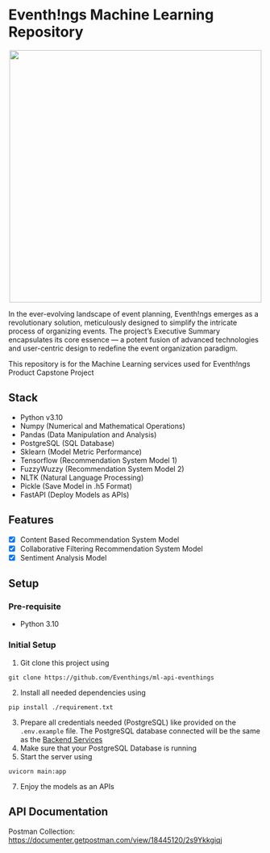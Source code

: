 # Eventh!ngs Machine Learning Repository
<p align="center">
   <img src="https://github.com/Eventhings/backend-eventhings/assets/28957554/583ae431-25da-4796-8689-7fb1aba2a11d" width="500px"/>
</p>
In the ever-evolving landscape of event planning, Eventh!ngs emerges as a revolutionary solution, meticulously designed to simplify the intricate process of organizing events. The project’s Executive Summary encapsulates its core essence — a potent fusion of advanced technologies and user-centric design to redefine the event organization paradigm.

This repository is for the Machine Learning services used for Eventh!ngs Product Capstone Project

## Stack 
- Python v3.10
- Numpy (Numerical and Mathematical Operations)
- Pandas (Data Manipulation and Analysis)
- PostgreSQL (SQL Database)
- Sklearn (Model Metric Performance)
- Tensorflow (Recommendation System Model 1)
- FuzzyWuzzy (Recommendation System Model 2)
- NLTK (Natural Language Processing)
- Pickle (Save Model in .h5 Format)
- FastAPI (Deploy Models as APIs)

## Features
- [x] Content Based Recommendation System Model
- [x] Collaborative Filtering Recommendation System Model
- [x] Sentiment Analysis Model 

## Setup 
### Pre-requisite
- Python 3.10
### Initial Setup
1. Git clone this project using
```
git clone https://github.com/Eventhings/ml-api-eventhings
```
2. Install all needed dependencies using
```
pip install ./requirement.txt
```
3. Prepare all credentials needed (PostgreSQL) like provided on the `.env.example` file. The PostgreSQL database connected will be the same as the [Backend Services](https://github.com/Eventhings/backend-eventhings)
4. Make sure that your PostgreSQL Database is running
5. Start the server using 
```
uvicorn main:app
```
7. Enjoy the models as an APIs
   
## API Documentation
Postman Collection: https://documenter.getpostman.com/view/18445120/2s9Ykkgiqj
